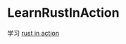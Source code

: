 # LearnRustInAction

学习 [rust in action](https://www.amazon.com/Rust-Action-TS-McNamara/dp/1617294551/ref=sr_1_1?crid=1PHODGUPHKV26&keywords=rust+in+action&qid=1664790690&qu=eyJxc2MiOiIyLjAzIiwicXNhIjoiMS42MCIsInFzcCI6IjEuNjAifQ%3D%3D&sprefix=rust+inaction%2Caps%2C413&sr=8-1)
